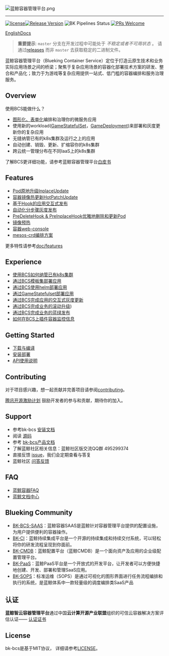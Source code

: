 ![蓝鲸容器管理平台.png](./docs/logo/bcs_zh_v2.png)

---
[![license](https://img.shields.io/badge/license-mit-brightgreen.svg?style=flat)](https://github.com/Tencent/bk-bcs/blob/master/LICENSE)[![Release Version](https://img.shields.io/badge/release-1.18.12-brightgreen.svg)](https://github.com/Tencent/bk-bcs/releases) ![BK Pipelines Status](https://api.bkdevops.qq.com/process/api/external/pipelines/projects/bcs/p-c03c759b697f494ab14e01018eccb052/badge?X-DEVOPS-PROJECT-ID=bcs) [![PRs Welcome](https://img.shields.io/badge/PRs-welcome-brightgreen.svg)](https://github.com/Tencent/bk-bcs/pulls)

[EnglishDocs](./readme_en.md)

> **重要提示**: `master` 分支在开发过程中可能处于 *不稳定或者不可用状态* 。
> 请通过[releases](https://github.com/Tencent/bk-bcs/releases) 而非 `master` 去获取稳定的二进制文件。

蓝鲸容器管理平台（Blueking Container Service）定位于打造云原生技术和业务实际应用场景之间的桥梁；聚焦于复杂应用场景的容器化部署技术方案的研发、整合和产品化；致力于为游戏等复杂应用提供一站式、低门槛的容器编排和服务治理服务。


## Overview

使用BCS能做什么？

- [图形化、表单化](https://bk.tencent.com/docs/document/6.0/144/6521)编排和治理你的微服务应用
- 使用新的workload([GameStatefulSet](./docs/features/bcs-gamestatefulset-operator/README.md)，[GameDeployment](./docs/features/bcs-gamedeployment-operator/README.md))来部署和灰度更新你的复杂应用
- 无缝纳管已有的k8s集群及运行之上的应用
- 自动创建、销毁、更新、扩缩容你的k8s集群
- 跨云统一管理分布在不同IaaS上的k8s集群

了解BCS更详细功能，请参考蓝鲸容器管理平台[白皮书](https://docs.bk.tencent.com/bcs/)

## Features

- [Pod原地升级InplaceUpdate](./docs/features/bcs-gamestatefulset-operator/inPlaceUpdate.md)
- [容器镜像热更新HotPatchUpdate](./docs/features/bcs-gamestatefulset-operator/hotPatchUpdate.md)
- [基于Hook的应用交互式发布](./docs/features/bcs-hoo-operator/README.md)
- [自动化分步骤灰度发布](./docs/features/bcs-gamedeployment-operator/features/canary/auto-canary-update.md)
- [PreDeleteHook & PreInplaceHook优雅地删除和更新Pod](./docs/features/bcs-gamedeployment-operator/features/preDeleteHook/pre-delete-hook.md)
- [镜像预热]()
- [容器web-console](https://bk.tencent.com/docs/document/6.0/144/6541)
- [mesos-crd编排方案](https://github.com/Tencent/bk-bcs/blob/master/docs/features/mesos/%E5%9F%BA%E4%BA%8Emesos%E7%9A%84%E6%9C%8D%E5%8A%A1%E7%BC%96%E6%8E%92.md)

更多特性请参考[doc/features](https://github.com/Tencent/bk-bcs/blob/master/docs/features)

## Experience

* [使用BCS如何纳管已有k8s集群](https://bk.tencent.com/docs/document/6.0/144/8057#导入已有集群)
* [通过BCS模板集部署应用](https://bk.tencent.com/docs/document/6.0/144/8054)
* [通过BCS使用helm部署应用](https://bk.tencent.com/docs/document/6.0/144/6542)
* [通过GameStatefulset部署应用](./docs/features/bcs-gamestatefulset-operator/README.md)
* [通过BCS完成应用的交互式灰度更新](./docs/features/bcs-gamedeployment-operator/features/canary/auto-canary-update.md)
* [通过BCS完成业务的滚动升级](https://bk.tencent.com/docs/document/6.0/144/6517))
* [通过BCS完成业务的蓝绿发布](https://bk.tencent.com/docs/document/6.0/144/6518)
* [如何在BCS上插件容器监控信息](https://bk.tencent.com/docs/document/6.0/144/6515)

## Getting Started

* [下载与编译](docs/install/source_compile.md)
* [安装部署](docs/install/deploy-guide.md)
* [API使用说明](./docs/apidoc/api.md)

## Contributing

对于项目感兴趣，想一起贡献并完善项目请参阅[contributing](./CONTRIBUTING.md)。

[腾讯开源激励计划](https://opensource.tencent.com/contribution) 鼓励开发者的参与和贡献，期待你的加入。

## Support

* 参考bk-bcs [安装文档](docs/install/deploy-guide.md)
* 阅读 [源码](https://github.com/Tencent/bk-bcs)
* 参考 [bk-bcs产品文档](https://bk.tencent.com/docs/document/6.0/143/6474)
* 了解蓝鲸社区相关信息：蓝鲸社区版交流QQ群 495299374
* 直接反馈 [issue](https://github.com/Tencent/bk-bcs/issues)，我们会定期查看与答复
* 蓝鲸社区 [问答反馈](https://bk.tencent.com/s-mart/community)

## FAQ

* [蓝鲸容器FAQ](https://bk.tencent.com/docs/document/6.0/144/6522)
* [蓝鲸文档中心](https://bk.tencent.com/docs/)

## Blueking Community

* [BK-BCS-SAAS](https://github.com/Tencent/bk-bcs-saas)：蓝鲸容器SAAS是蓝鲸针对容器管理平台提供的配置设施，为用户提供便利的容器操作。
* [BK-CI](https://github.com/Tencent/bk-ci)：蓝鲸持续集成平台是一个开源的持续集成和持续交付系统，可以轻松将你的研发流程呈现到你面前。
* [BK-CMDB](https://github.com/Tencent/bk-cmdb)：蓝鲸配置平台（蓝鲸CMDB）是一个面向资产及应用的企业级配置管理平台。
* [BK-PaaS](https://github.com/Tencent/bk-PaaS)：蓝鲸PaaS平台是一个开放式的开发平台，让开发者可以方便快捷地创建、开发、部署和管理SaaS应用。
* [BK-SOPS](https://github.com/Tencent/bk-sops)：标准运维（SOPS）是通过可视化的图形界面进行任务流程编排和执行的系统，是蓝鲸体系中一款轻量级的调度编排类SaaS产品

## 认证

**蓝鲸智云容器管理平台**通过中国**云计算开源产业联盟**组织的可信云容器解决方案评估认证——
[认证证书](./docs/overview/certificate.jpg)

## License

bk-bcs是基于MIT协议， 详细请参考[LICENSE](./LICENSE.txt)。
